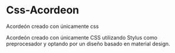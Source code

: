 # Css-Acordeon
Acordeón creado con únicamente css

Acordeón creado con únicamente CSS utilizando Stylus como preprocesador y optando por un diseño basado en material design.
